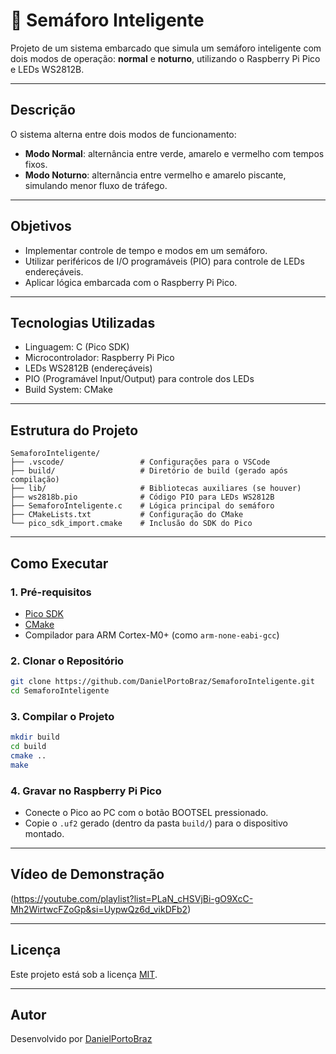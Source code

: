 # 🚦 Semáforo Inteligente

Projeto de um sistema embarcado que simula um semáforo inteligente com dois modos de operação: **normal** e **noturno**, utilizando o Raspberry Pi Pico e LEDs WS2812B.

---

## Descrição

O sistema alterna entre dois modos de funcionamento:

- **Modo Normal**: alternância entre verde, amarelo e vermelho com tempos fixos.
- **Modo Noturno**: alternância entre vermelho e amarelo piscante, simulando menor fluxo de tráfego.

---

## Objetivos

- Implementar controle de tempo e modos em um semáforo.
- Utilizar periféricos de I/O programáveis (PIO) para controle de LEDs endereçáveis.
- Aplicar lógica embarcada com o Raspberry Pi Pico.

---

## Tecnologias Utilizadas

- Linguagem: C (Pico SDK)
- Microcontrolador: Raspberry Pi Pico
- LEDs WS2812B (endereçáveis)
- PIO (Programável Input/Output) para controle dos LEDs
- Build System: CMake

---

## Estrutura do Projeto

```
SemaforoInteligente/
├── .vscode/                 # Configurações para o VSCode
├── build/                   # Diretório de build (gerado após compilação)
├── lib/                     # Bibliotecas auxiliares (se houver)
├── ws2818b.pio              # Código PIO para LEDs WS2812B
├── SemaforoInteligente.c    # Lógica principal do semáforo
├── CMakeLists.txt           # Configuração do CMake
└── pico_sdk_import.cmake    # Inclusão do SDK do Pico
```

---

## Como Executar

### 1. Pré-requisitos

- [Pico SDK](https://github.com/raspberrypi/pico-sdk)
- [CMake](https://cmake.org/)
- Compilador para ARM Cortex-M0+ (como `arm-none-eabi-gcc`)

### 2. Clonar o Repositório

```bash
git clone https://github.com/DanielPortoBraz/SemaforoInteligente.git
cd SemaforoInteligente
```

### 3. Compilar o Projeto

```bash
mkdir build
cd build
cmake ..
make
```

### 4. Gravar no Raspberry Pi Pico

- Conecte o Pico ao PC com o botão BOOTSEL pressionado.
- Copie o `.uf2` gerado (dentro da pasta `build/`) para o dispositivo montado.

---

## Vídeo de Demonstração 

(https://youtube.com/playlist?list=PLaN_cHSVjBi-gO9XcC-Mh2WirtwcFZoGp&si=UypwQz6d_vikDFb2)

---

## Licença

Este projeto está sob a licença [MIT](LICENSE).

---

## Autor

Desenvolvido por [DanielPortoBraz](https://github.com/DanielPortoBraz)

